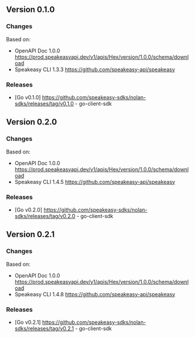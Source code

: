 

## Version 0.1.0
### Changes
Based on:
- OpenAPI Doc 1.0.0 https://prod.speakeasyapi.dev/v1/apis/Hex/version/1.0.0/schema/download
- Speakeasy CLI 1.3.3 https://github.com/speakeasy-api/speakeasy
### Releases
- [Go v0.1.0] https://github.com/speakeasy-sdks/nolan-sdks/releases/tag/v0.1.0 - go-client-sdk

## Version 0.2.0
### Changes
Based on:
- OpenAPI Doc 1.0.0 https://prod.speakeasyapi.dev/v1/apis/Hex/version/1.0.0/schema/download
- Speakeasy CLI 1.4.5 https://github.com/speakeasy-api/speakeasy
### Releases
- [Go v0.2.0] https://github.com/speakeasy-sdks/nolan-sdks/releases/tag/v0.2.0 - go-client-sdk

## Version 0.2.1
### Changes
Based on:
- OpenAPI Doc 1.0.0 https://prod.speakeasyapi.dev/v1/apis/Hex/version/1.0.0/schema/download
- Speakeasy CLI 1.4.8 https://github.com/speakeasy-api/speakeasy
### Releases
- [Go v0.2.1] https://github.com/speakeasy-sdks/nolan-sdks/releases/tag/v0.2.1 - go-client-sdk